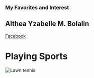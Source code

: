 ### My Favorites and Interest
## Althea Yzabelle M. Bolalin

[Facebook](https://www.facebook.com/profile.php?id=100077729217242&sk=about)

# Playing Sports
![Lawn tennis]((https://pin.it/5prkZ86qu))
